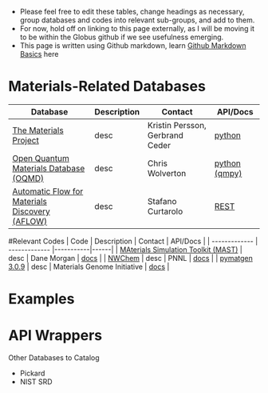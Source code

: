 * Please feel free to edit these tables, change headings as necessary, group databases and codes into relevant sub-groups, and add to them. 
* For now,  hold off on linking to this page externally, as I will be moving it to be within the Globus github if we see usefulness emerging. 
* This page is written using Github markdown, learn [Github Markdown Basics](https://help.github.com/articles/markdown-basics/) here

# Materials-Related Databases

| Database | Description | Contact | API/Docs | 
| ------------- | ------------- |-----------|------| 
| [The Materials Project](https://www.materialsproject.org)  | desc | Kristin Persson, Gerbrand Ceder | [python](https://www.materialsproject.org/docs/api)  |
| [Open Quantum Materials Database (OQMD)](http://oqmd.org)  | desc | Chris Wolverton | [python (qmpy)](http://oqmd.org/static/docs/index.html)  |
| [Automatic Flow for Materials Discovery (AFLOW)](http://www.aflowlib.org) | desc | Stafano Curtarolo     | [REST](http://aflowlib.duke.edu/aflowwiki/doku.php?id=documentation:start)  |

#Relevant Codes
| Code | Description | Contact | API/Docs | 
| ------------- | ------------- |-----------|------| 
| [MAterials Simulation Toolkit (MAST)](http://pythonhosted.org/MAST/index.html)  | desc | Dane Morgan | [docs](http://pythonhosted.org/MAST/index.html)  |
| [NWChem](http://www.nwchem-sw.org/index.php/Main_Page)  | desc | PNNL | [docs](http://www.nwchem-sw.org/index.php/Release65:NWChem_Documentation)  |
| [pymatgen 3.0.9](https://pypi.python.org/pypi/pymatgen)  | desc | Materials Genome Initiative | [docs](https://pypi.python.org/pypi/pymatgen)  |

# Examples

# API Wrappers



Other Databases to Catalog
* Pickard
* NIST SRD
